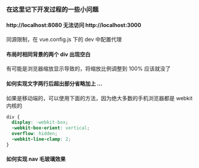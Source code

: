 ### 在这里记下开发过程的一些小问题

#### http://localhost:8080 无法访问 http://localhost:3000

同源限制，在 vue.config.js 下的 dev 中配置代理

#### 布局时相同背景的两个 div 出现空白

有可能是浏览器缩放显示导致的，将缩放比例调整到 100% 应该就没了

#### 如何实现文字两行后超出部分省略加上 ...

如果是移动端的，可以使用下面的方法，因为绝大多数的手机浏览器都是 webkit 内核的

```css
div {
  display: -webkit-box;
  -webkit-box-orient: vertical;
  overflow: hidden;
  -webkit-line-clamp: 2;
}
```

#### 如何实现 nav 毛玻璃效果

